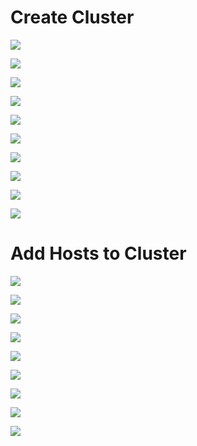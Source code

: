 # Create Cluster

![](https://github.com/JonmarCorpuz/SecondBrain/blob/main/Assets1/Proxmox%20Create%20Cluster%20pt1.jpg)

![](https://github.com/JonmarCorpuz/SecondBrain/blob/main/Assets1/Proxmox%20Create%20Cluster%20pt2.jpg)

![](https://github.com/JonmarCorpuz/SecondBrain/blob/main/Assets1/Proxmox%20Create%20Cluster%20pt3.jpg)

![](https://github.com/JonmarCorpuz/SecondBrain/blob/main/Assets1/Proxmox%20Create%20Cluster%20pt4.jpg)

![](https://github.com/JonmarCorpuz/SecondBrain/blob/main/Assets1/Proxmox%20Create%20Cluster%20pt5.jpg)

![](https://github.com/JonmarCorpuz/SecondBrain/blob/main/Assets1/Proxmox%20Create%20Cluster%20pt6.jpg)

![](https://github.com/JonmarCorpuz/SecondBrain/blob/main/Assets1/Proxmox%20Create%20Cluster%20pt7.jpg)

![](https://github.com/JonmarCorpuz/SecondBrain/blob/main/Assets1/Proxmox%20Create%20Cluster%20pt8.jpg)

![](https://github.com/JonmarCorpuz/SecondBrain/blob/main/Assets1/Proxmox%20Create%20Cluster%20pt9.jpg)

![](https://github.com/JonmarCorpuz/SecondBrain/blob/main/Assets/Whitespace.png)

# Add Hosts to Cluster

![](https://github.com/JonmarCorpuz/SecondBrain/blob/main/Assets1/Proxmox%20Join%20Cluster%20pt0.jpg)

![](https://github.com/JonmarCorpuz/SecondBrain/blob/main/Assets1/Proxmox%20Join%20Cluster%20pt1.jpg)

![](https://github.com/JonmarCorpuz/SecondBrain/blob/main/Assets1/Proxmox%20Join%20Cluster%20pt2.jpg)

![](https://github.com/JonmarCorpuz/SecondBrain/blob/main/Assets1/Proxmox%20Join%20Cluster%20pt3.jpg)

![](https://github.com/JonmarCorpuz/SecondBrain/blob/main/Assets1/Proxmox%20Join%20Cluster%20pt4.jpg)

![](https://github.com/JonmarCorpuz/SecondBrain/blob/main/Assets1/Proxmox%20Join%20Cluster%20pt5.jpg)

![](https://github.com/JonmarCorpuz/SecondBrain/blob/main/Assets1/Proxmox%20Join%20Cluster%20pt6.jpg)

![](https://github.com/JonmarCorpuz/SecondBrain/blob/main/Assets1/Proxmox%20Join%20Cluster%20pt7.jpg)

![](https://github.com/JonmarCorpuz/SecondBrain/blob/main/Assets1/Proxmox%20Join%20Cluster%20pt8.jpg)
